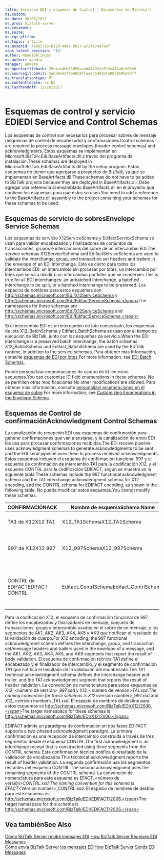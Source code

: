```yaml
---
title: Servicio EDI y esquemas de Control | Documentos de Microsoft
ms.custom: 
ms.date: 06/08/2017
ms.prod: biztalk-server
ms.reviewer: 
ms.suite: 
ms.tgt_pltfrm: 
ms.topic: article
ms.assetid: 4866571b-b12d-446c-8d27-a72fe7e479ef
caps.latest.revision: "14"
author: MandiOhlinger
ms.author: mandia
manager: anneta
ms.openlocfilehash: 25e4ee4eb51d56aaeb4f433fa523e416a8c908e0
ms.sourcegitcommit: 5abd0ed3f9e4858ffaaec5481bfa8878595e95f7
ms.translationtype: MT
ms.contentlocale: es-ES
ms.lasthandoff: 11/28/2017
---
```

# <a name="edi-service-and-control-schemas"></a><span data-ttu-id="7fd3a-102">Esquemas de control y servicio EDI</span><span class="sxs-lookup"><span data-stu-id="7fd3a-102">EDI Service and Control Schemas</span></span>
<span data-ttu-id="7fd3a-103">Los esquemas de control son necesarios para procesar sobres de mensaje (esquemas de control de encabezado) y confirmaciones.</span><span class="sxs-lookup"><span data-stu-id="7fd3a-103">Control schemas are required to process message envelopes (header control schemas) and acknowledgments.</span></span> <span data-ttu-id="7fd3a-104">Estos esquemas se implementan en Microsoft.BizTalk.Edi.BaseArtifacts.dll a través del programa de instalación.</span><span class="sxs-lookup"><span data-stu-id="7fd3a-104">These schemas are deployed in Microsoft.BizTalk.Edi.BaseArtifacts.dll by the setup program.</span></span> <span data-ttu-id="7fd3a-105">Estos esquemas no tienen que agregarse a proyectos de BizTalk, ya que se implementan en BaseArtifacts.dll.</span><span class="sxs-lookup"><span data-stu-id="7fd3a-105">These schemas do not have to be added to BizTalk projects because they are deployed in BaseArtifacts.dll.</span></span> <span data-ttu-id="7fd3a-106">Debe agregar una referencia al ensamblado BaseArtifacts.dll en el proyecto que contiene los esquemas para que éstos se usen.</span><span class="sxs-lookup"><span data-stu-id="7fd3a-106">You need to add a reference to the BaseArtifacts.dll assembly to the project containing your schemas for these schemas to be used.</span></span>  
  
## <a name="envelope-service-schemas"></a><span data-ttu-id="7fd3a-107">Esquemas de servicio de sobres</span><span class="sxs-lookup"><span data-stu-id="7fd3a-107">Envelope Service Schemas</span></span>  
 <span data-ttu-id="7fd3a-108">Los esquemas de servicio X12ServiceSchema y EdifactServiceSchema se usan para validar encabezados y finalizadores de conjuntos de transacciones, grupos e intercambios del sobre de un intercambio EDI.</span><span class="sxs-lookup"><span data-stu-id="7fd3a-108">The service schemas X12ServiceSchema and EdifactServiceSchema are used to validate the interchange, group, and transaction set headers and trailers in the envelope of an EDI interchange.</span></span> <span data-ttu-id="7fd3a-109">Esto es cierto para todos los intercambios EDI: un intercambio sin procesar por lotes, un intercambio por lotes que se va a dividir o un intercambio por lotes que se conserven.</span><span class="sxs-lookup"><span data-stu-id="7fd3a-109">This is true for all EDI interchanges: an unbatched interchange, a batched interchange to be split, or a batched interchange to be preserved.</span></span> <span data-ttu-id="7fd3a-110">Los espacios de nombres para estos esquemas son http://schemas.microsoft.com/Edi/X12ServiceSchema y http://schemas.microsoft.com/Edi/EdifactServiceSchema.</span><span class="sxs-lookup"><span data-stu-id="7fd3a-110">The namespaces for these schemas are http://schemas.microsoft.com/Edi/X12ServiceSchema and http://schemas.microsoft.com/Edi/EdifactServiceSchema.</span></span>  
  
 <span data-ttu-id="7fd3a-111">Si el intercambio EDI es un intercambio de lote conservado, los esquemas de lote X12_BatchSchema y Edifact_BatchSchema se usan por el tiempo de ejecución de BizTalk, junto con los esquemas de servicio.</span><span class="sxs-lookup"><span data-stu-id="7fd3a-111">When the EDI interchange is a preserved batch interchange, the batch schemas X12_BatchSchema and Edifact_BatchSchema are used by the BizTalk runtime, in addition to the service schemas.</span></span> <span data-ttu-id="7fd3a-112">Para obtener más información, consulte [esquemas de EDI por lotes](../core/edi-batch-schemas.md).</span><span class="sxs-lookup"><span data-stu-id="7fd3a-112">For more information, see [EDI Batch Schemas](../core/edi-batch-schemas.md).</span></span>  
  
 <span data-ttu-id="7fd3a-113">Puede personalizar enumeraciones de campo de Id. en estos esquemas.</span><span class="sxs-lookup"><span data-stu-id="7fd3a-113">You can customize ID field enumerations in these schemas.</span></span> <span data-ttu-id="7fd3a-114">No se permiten otras modificaciones.</span><span class="sxs-lookup"><span data-stu-id="7fd3a-114">No other modifications are allowed.</span></span> <span data-ttu-id="7fd3a-115">Para obtener más información, consulte [personalizar enumeraciones en el esquema de sobre](../core/customizing-enumerations-in-the-envelope-schema.md).</span><span class="sxs-lookup"><span data-stu-id="7fd3a-115">For more information, see [Customizing Enumerations in the Envelope Schema](../core/customizing-enumerations-in-the-envelope-schema.md).</span></span>  
  
## <a name="acknowledgment-control-schemas"></a><span data-ttu-id="7fd3a-116">Esquemas de Control de confirmación</span><span class="sxs-lookup"><span data-stu-id="7fd3a-116">Acknowledgment Control Schemas</span></span>  
 <span data-ttu-id="7fd3a-117">La canalización de recepción EDI usa esquemas de confirmación para generar confirmaciones que van a enviarse, y la canalización de envío EDI los usa para procesar confirmaciones recibidas.</span><span class="sxs-lookup"><span data-stu-id="7fd3a-117">The EDI receive pipeline uses acknowledgment schemas to generate acknowledgments to be sent and the EDI send pipeline uses them to process received acknowledgments.</span></span> <span data-ttu-id="7fd3a-118">Estos esquemas incluyen el esquema de confirmación funcional 997 y el esquema de confirmación de intercambio TA1 para la codificación X12, y el esquema CONTRL para la codificación EDIFACT, según se muestra en la siguiente tabla.</span><span class="sxs-lookup"><span data-stu-id="7fd3a-118">These schemas include the 997 functional acknowledgment schema and the TA1 interchange acknowledgment schema for X12 encoding, and the CONTRL schema for EDIFACT encoding, as shown in the following table.</span></span> <span data-ttu-id="7fd3a-119">No puede modificar estos esquemas.</span><span class="sxs-lookup"><span data-stu-id="7fd3a-119">You cannot modify these schemas.</span></span>  
  
|<span data-ttu-id="7fd3a-120">CONFIRMACIÓN</span><span class="sxs-lookup"><span data-stu-id="7fd3a-120">ACK</span></span>|<span data-ttu-id="7fd3a-121">Nombre de esquema</span><span class="sxs-lookup"><span data-stu-id="7fd3a-121">Schema Name</span></span>|<span data-ttu-id="7fd3a-122">Espacio de nombres de destino</span><span class="sxs-lookup"><span data-stu-id="7fd3a-122">Target Namespace</span></span>|<span data-ttu-id="7fd3a-123">Root</span><span class="sxs-lookup"><span data-stu-id="7fd3a-123">Root</span></span>|  
|---------|-----------------|----------------------|----------|  
|<span data-ttu-id="7fd3a-124">TA1 de X12</span><span class="sxs-lookup"><span data-stu-id="7fd3a-124">X12 TA1</span></span>|<span data-ttu-id="7fd3a-125">X12_TA1Schema</span><span class="sxs-lookup"><span data-stu-id="7fd3a-125">X12_TA1Schema</span></span>|<span data-ttu-id="7fd3a-126">http://schemas.microsoft.com/Edi/X12</span><span class="sxs-lookup"><span data-stu-id="7fd3a-126">http://schemas.microsoft.com/Edi/X12</span></span>|<span data-ttu-id="7fd3a-127">GENERACIÓN</span><span class="sxs-lookup"><span data-stu-id="7fd3a-127">TA1</span></span><br /><br /> <span data-ttu-id="7fd3a-128">X12_TA1_Root</span><span class="sxs-lookup"><span data-stu-id="7fd3a-128">X12_TA1_Root</span></span>|  
|<span data-ttu-id="7fd3a-129">997 de X12</span><span class="sxs-lookup"><span data-stu-id="7fd3a-129">X12 997</span></span>|<span data-ttu-id="7fd3a-130">X12_997Schema</span><span class="sxs-lookup"><span data-stu-id="7fd3a-130">X12_997Schema</span></span>|<span data-ttu-id="7fd3a-131">http://schemas.microsoft.com/Edi/X12</span><span class="sxs-lookup"><span data-stu-id="7fd3a-131">http://schemas.microsoft.com/Edi/X12</span></span>|<span data-ttu-id="7fd3a-132">ST</span><span class="sxs-lookup"><span data-stu-id="7fd3a-132">ST</span></span><br /><br /> <span data-ttu-id="7fd3a-133">SE</span><span class="sxs-lookup"><span data-stu-id="7fd3a-133">SE</span></span><br /><br /> <span data-ttu-id="7fd3a-134">X12_997_Root</span><span class="sxs-lookup"><span data-stu-id="7fd3a-134">X12_997_Root</span></span>|  
|<span data-ttu-id="7fd3a-135">CONTRL de EDIFACT</span><span class="sxs-lookup"><span data-stu-id="7fd3a-135">EDIFACT CONTRL</span></span>|<span data-ttu-id="7fd3a-136">Edifact_ContrlSchema</span><span class="sxs-lookup"><span data-stu-id="7fd3a-136">Edifact_ContrlSchema</span></span>|<span data-ttu-id="7fd3a-137">http://schemas.microsoft.com/Edi/Edifact</span><span class="sxs-lookup"><span data-stu-id="7fd3a-137">http://schemas.microsoft.com/Edi/Edifact</span></span>|<span data-ttu-id="7fd3a-138">Efact_Contrl_Root</span><span class="sxs-lookup"><span data-stu-id="7fd3a-138">Efact_Contrl_Root</span></span><br /><br /> <span data-ttu-id="7fd3a-139">UCD</span><span class="sxs-lookup"><span data-stu-id="7fd3a-139">UCD</span></span><br /><br /> <span data-ttu-id="7fd3a-140">UCM</span><span class="sxs-lookup"><span data-stu-id="7fd3a-140">UCM</span></span><br /><br /> <span data-ttu-id="7fd3a-141">UCS</span><span class="sxs-lookup"><span data-stu-id="7fd3a-141">UCS</span></span>|  
  
 <span data-ttu-id="7fd3a-142">Para la codificación X12, el esquema de confirmación funcional de 997 define los encabezados y finalizadores de mensaje, conjunto de transacciones, grupo e intercambio usados en el sobre de un mensaje, y los segmentos de AK1, AK2, AK3, AK4, AK5 y AK9 que notifican el resultado de la validación de cuerpo.</span><span class="sxs-lookup"><span data-stu-id="7fd3a-142">For X12 encoding, the 997 functional acknowledgment schema defines the interchange, group, and transaction set/message headers and trailers used in the envelope of a message, and the AK1, AK2, AK3, AK4, AK5, and AK9 segments that report the result of body validation.</span></span> <span data-ttu-id="7fd3a-143">El esquema de confirmación técnica TA1 define el encabezado y el finalizador de intercambio, y el segmento de confirmación TA1 que notifica el resultado de la validación del encabezado.</span><span class="sxs-lookup"><span data-stu-id="7fd3a-143">The TA1 technical acknowledgment schema defines the interchange header and trailer, and the TA1 acknowledgment segment that reports the result of header validation.</span></span> <span data-ttu-id="7fd3a-144">La convención de nomenclatura para estos esquemas es X12_\<número de versión\>_997.xsd y X12\_\<número de versión\>_TA1.xsd.</span><span class="sxs-lookup"><span data-stu-id="7fd3a-144">The naming convention for these schemas is X12_\<version number\>_997.xsd and X12\_\<version number\>_TA1.xsd.</span></span> <span data-ttu-id="7fd3a-145">El espacio de nombres de destino para estos esquemas es http://schemas.microsoft.com/BizTalk/EDI/X12/2006.</span><span class="sxs-lookup"><span data-stu-id="7fd3a-145">The target namespace for these schemas is http://schemas.microsoft.com/BizTalk/EDI/X12/2006.</span></span>  
  
 <span data-ttu-id="7fd3a-146">EDIFACT admite un paradigma de confirmación en dos fases.</span><span class="sxs-lookup"><span data-stu-id="7fd3a-146">EDIFACT supports a two-phased acknowledgment paradigm.</span></span> <span data-ttu-id="7fd3a-147">La primera confirmación es una recepción de intercambio construida a través de tres segmentos desde el esquema CONTRL.</span><span class="sxs-lookup"><span data-stu-id="7fd3a-147">The first acknowledgment is an interchange receipt that is constructed using three segments from the CONTRL schema.</span></span> <span data-ttu-id="7fd3a-148">Esta confirmación técnica notifica el resultado de la validación de encabezados.</span><span class="sxs-lookup"><span data-stu-id="7fd3a-148">This technical acknowledgment reports the result of header validation.</span></span> <span data-ttu-id="7fd3a-149">La segunda confirmación usa los segmentos restantes del esquema CONTRL.</span><span class="sxs-lookup"><span data-stu-id="7fd3a-149">The second acknowledgment uses the remaining segments of the CONTRL schema.</span></span> <span data-ttu-id="7fd3a-150">La convención de nomenclatura para este esquema es EFACT_\<número de versión\>_CONTRL.xsd.</span><span class="sxs-lookup"><span data-stu-id="7fd3a-150">The naming convention for this schema is EFACT_\<Version number\>_CONTRL.xsd.</span></span> <span data-ttu-id="7fd3a-151">El espacio de nombres de destino para este esquema es http://schemas.microsoft.com/BizTalk/EDI/EDIFACT/2006.</span><span class="sxs-lookup"><span data-stu-id="7fd3a-151">The target namespace for this schema is http://schemas.microsoft.com/BizTalk/EDI/EDIFACT/2006.</span></span>  
  
## <a name="see-also"></a><span data-ttu-id="7fd3a-152">Vea también</span><span class="sxs-lookup"><span data-stu-id="7fd3a-152">See Also</span></span>  
 <span data-ttu-id="7fd3a-153">[Cómo BizTalk Server recibe mensajes EDI](../core/how-biztalk-server-receives-edi-messages.md) </span><span class="sxs-lookup"><span data-stu-id="7fd3a-153">[How BizTalk Server Receives EDI Messages](../core/how-biztalk-server-receives-edi-messages.md) </span></span>  
 [<span data-ttu-id="7fd3a-154">Cómo envía BizTalk Server los mensajes EDI</span><span class="sxs-lookup"><span data-stu-id="7fd3a-154">How BizTalk Server Sends EDI Messages</span></span>](../core/how-biztalk-server-sends-edi-messages.md)